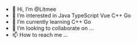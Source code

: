 - 👋 Hi, I’m @Litmee
- 👀 I’m interested in Java TypeScript Vue C++ Go
- 🌱 I’m currently learning C++ Go
- 💞️ I’m looking to collaborate on ...
- 📫 How to reach me ...

<!---
Litmee/Litmee is a ✨ special ✨ repository because its `README.md` (this file) appears on your GitHub profile.
You can click the Preview link to take a look at your changes.
--->
